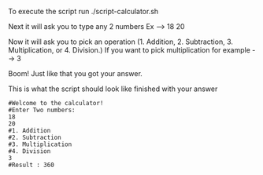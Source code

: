 To execute the script run ./script-calculator.sh

Next it will ask you to type any 2 numbers
Ex --> 
18
20

Now it will ask you to pick an operation (1. Addition, 2. Subtraction, 3. Multiplication, or 4. Division.)
If you want to pick multiplication for example -->
3

Boom!
Just like that you got your answer.

This is what the script should look like finished with your answer

```
#Welcome to the calculator!
#Enter Two numbers:
18
20
#1. Addition
#2. Subtraction
#3. Multiplication
#4. Division
3
#Result : 360
```
